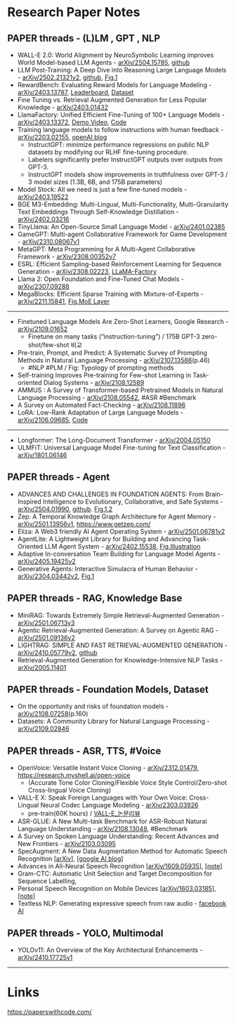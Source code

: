 # Research Paper Notes 
## PAPER threads - (L)LM , GPT , NLP
* WALL-E 2.0: World Alignment by NeuroSymbolic Learning improves World Model-based LLM Agents - [arXiv/2504.15785](https://arxiv.org/pdf/2504.15785v1), [github](https://github.com/elated-sawyer/WALL-E)
* LLM Post-Training: A Deep Dive into Reasoning Large Language Models - [arXiv/2502.21321v2](https://arxiv.org/pdf/2502.21321v2), [github](https://github.com/mbzuai-oryx/Awesome-LLM-Post-training), [Fig.1](https://github.com/mbzuai-oryx/Awesome-LLM-Post-training/blob/main/Images/teasor.jpg)
* RewardBench: Evaluating Reward Models for Language Modeling - [arXiv/2403.13787](https://arxiv.org/pdf/2403.13787v1.pdf), [Leaderboard](https://huggingface.co/spaces/allenai/reward-bench), [Dataset](https://huggingface.co/datasets/allenai/reward-bench)
* Fine Tuning vs. Retrieval Augmented Generation for Less Popular Knowledge - [arXiv/2403.01432](https://arxiv.org/abs/2403.01432)
* LlamaFactory: Unified Efficient Fine-Tuning of 100+ Language Models - [arXiv/2403.13372](https://arxiv.org/abs/2403.13372), [Demo Video](https://youtu.be/W29FgeZEpus?si=vhYd_dcGMt5lLTEo), [Code](https://github.com/hiyouga/LLaMA-Factory)
* Training language models to follow instructions with human feedback - [arXiv/2203.02155](https://arxiv.org/abs/2203.02155), [openAI blog](https://openai.com/blog/instruction-following/)
  - InstructGPT: minimize performance regressions on public NLP datasets by modifying our RLHF fine-tuning procedure.
  - Labelers significantly prefer InstructGPT outputs over outputs from GPT-3.
  - InstructGPT models show improvements in truthfulness over GPT-3 / 3 model sizes (1.3B, 6B, and 175B parameters)
* Model Stock: All we need is just a few fine-tuned models - [arXiv/2403.19522](https://arxiv.org/abs/2403.19522)
* BGE M3-Embedding: Multi-Lingual, Multi-Functionality, Multi-Granularity Text Embeddings Through Self-Knowledge Distillation - [arXiv/2402.03216](https://arxiv.org/abs/2402.03216)
* TinyLlama: An Open-Source Small Language Model - [arXiv/2401.02385](https://arxiv.org/abs/2401.02385)
* GameGPT: Multi-agent Collaborative Framework for Game Development - [arXiv/2310.08067v1](https://arxiv.org/pdf/2310.08067v1)
* MetaGPT: Meta Programming for A Multi-Agent Collaborative Framework - [arXiv/2308.00352v7](https://arxiv.org/pdf/2308.00352v7)
* ESRL: Efficient Sampling-based Reinforcement Learning for Sequence Generation - [arXiv/2308.02223](https://arxiv.org/abs/2308.02223), [LLaMA-Factory](https://github.com/hiyouga/LLaMA-Factory)
* Llama 2: Open Foundation and Fine-Tuned Chat Models - [arXiv/2307.09288](https://arxiv.org/abs/2307.09288)
* MegaBlocks: Efficient Sparse Training with Mixture-of-Experts - [arXiv/2211.15841](https://arxiv.org/abs/2211.15841), [Fig.MoE Layer](https://tenstorrent.com/wp-content/uploads/2023/11/MegaBlocks.png)
------
* Finetuned Language Models Are Zero-Shot Learners, Google Research - [arXiv/2109.01652](https://arxiv.org/pdf/2109.01652.pdf) 
  - Finetune on many tasks (“instruction-tuning”) / 175B GPT-3 zero-shot/few-shot 비교
* Pre-train, Prompt, and Predict: A Systematic Survey of Prompting Methods in Natural Language Processing - [arXiv/2107.13586](https://arxiv.org/pdf/2107.13586v1.pdf)(p.46)
  - #NLP #PLM / Fig: Typology of prompting methods
* Self-training Improves Pre-training for Few-shot Learning in Task-oriented Dialog Systems - [arXiv/2108.12589](https://arxiv.org/abs/2108.12589)
* AMMUS : A Survey of Transformer-based Pretrained Models in Natural Language Processing - [arXiv/2108.05542](https://arxiv.org/abs/2108.05542), #ASR #Benchmark
* A Survey on Automated Fact-Checking - [arXiv/2108.11896](https://arxiv.org/abs/2108.11896)
* LoRA: Low-Rank Adaptation of Large Language Models - [arXiv/2106.09685](https://arxiv.org/abs/2106.09685v2), [Code](https://github.com/microsoft/LoRA)
------
* Longformer: The Long-Document Transformer - [arXiv/2004.05150](https://arxiv.org/abs/2004.05150)
* ULMFiT: Universal Language Model Fine-tuning for Text Classification - [arXiv/1801.06146](https://arxiv.org/abs/1801.06146)
  
## PAPER threads - Agent 
* ADVANCES AND CHALLENGES IN FOUNDATION AGENTS: From Brain-Inspired Intelligence to Evolutionary, Collaborative, and Safe Systems - [arXiv/2504.01990](https://arxiv.org/pdf/2504.01990v1), [github](https://github.com/FoundationAgents/awesome-foundation-agents). [Fig.1.2](https://github.com/FoundationAgents/awesome-foundation-agents/raw/main/assets/1-agent_framework.png)
* Zep: A Temporal Knowledge Graph Architecture for Agent Memory - [arXiv/2501.13956v1](https://arxiv.org/pdf/2501.13956v1), https://www.getzep.com/
* Eliza: A Web3 friendly AI Agent Operating System - [arXiv/2501.06781v2](https://arxiv.org/pdf/2501.06781v2)
* AgentLite: A Lightweight Library for Building and Advancing Task-Oriented LLM Agent System - [arXiv/2402.15538](https://arxiv.org/abs/2402.15538), [Fig.Illustration](https://d3i71xaburhd42.cloudfront.net/fc1dec23e44b7316cae4cda93ab0fdd1c56b2f28/9-Figure2-1.png)
* Adaptive In-conversation Team Building for Language Model Agents - [arXiv/2405.19425v2](https://arxiv.org/pdf/2405.19425v2)
* Generative Agents: Interactive Simulacra of Human Behavior - [arXiv/2304.03442v2](https://arxiv.org/pdf/2304.03442v2), [Fig.1](https://miro.medium.com/v2/resize:fit:1100/format:webp/1*bLHYvHFoAIaYDY4hYScbcA.png)

## PAPER threads - RAG, Knowledge Base
* MiniRAG: Towards Extremely Simple Retrieval-Augmented Generation - [arXiv/2501.06713v3](https://arxiv.org/pdf/2501.06713v3)
* Agentic Retrieval-Augmented Generation: A Survey on Agentic RAG - [arXiv/2501.09136v2](https://arxiv.org/pdf/2501.09136v2)
* LIGHTRAG: SIMPLE AND FAST RETRIEVAL-AUGMENTED GENERATION - [arXiv/2410.05779v2](https://arxiv.org/pdf/2410.05779v2), [github](https://github.com/HKUDS/LightRAG)
* Retrieval-Augmented Generation for Knowledge-Intensive NLP Tasks -  [arXiv/2005.11401](https://arxiv.org/abs/2005.11401)
  
## PAPER threads - Foundation Models, Dataset 
* On the opportunity and risks of foundation models - [arXiv/2108.07258](https://arxiv.org/abs/2108.07258)(p.160)
* Datasets: A Community Library for Natural Language Processing - [arXiv/2109.02846](https://arxiv.org/pdf/2109.02846.pdf)
 
## PAPER threads - ASR, TTS, #Voice
* OpenVoice: Versatile Instant Voice Cloning - [arXiv/2312.01479](https://arxiv.org/abs/2312.01479), https://research.myshell.ai/open-voice
  - (Accurate Tone Color Cloning/Flexible Voice Style Control/Zero-shot Cross-lingual Voice Cloning)
* VALL-E X: Speak Foreign Languages with Your Own Voice: Cross-Lingual Neural Codec Language Modeling - [arXiv/2303.03926](https://arxiv.org/abs/2303.03926)
  - pre-train(60K hours) / [VALL-E_논문리뷰](https://kimjy99.github.io/%EB%85%BC%EB%AC%B8%EB%A6%AC%EB%B7%B0/vall-e/)
* ASR-GLUE: A New Multi-task Benchmark for ASR-Robust Natural Language Understanding - [arXiv/2108.13048](https://arxiv.org/abs/2108.13048), #Benchmark
* A Survey on Spoken Language Understanding: Recent Advances and New Frontiers - [arXiv/2103.03095](https://arxiv.org/abs/2103.03095)
* SpecAugment: A New Data Augmentation Method for Automatic Speech Recognition [[arXiv](https://arxiv.org/abs/1904.08779)], [[google AI blog](https://ai.googleblog.com/2019/04/specaugment-new-data-augmentation.html)] 
* Advances in All-Neural Speech Recognition [[arXiv/1609.05935](https://arxiv.org/abs/1609.05935)], [[note](https://github.com/knlee-voice/PaperNotes/blob/master/notes/aXv1609.05935.md)]
* Gram-CTC: Automatic Unit Selection and Target Decomposition for Sequence Labelling, 
* Personal Speech Recognition on Mobile Devices [[arXiv/1603.03185](https://arxiv.org/abs/1603.03185)], [[note](notes/aXv1603.03185.md)]
* Textless NLP: Generating expressive speech from raw audio - [facebook AI](https://ai.facebook.com/blog/textless-nlp-generating-expressive-speech-from-raw-audio)

## PAPER threads - YOLO, Multimodal 
* YOLOv11: An Overview of the Key Architectural Enhancements - [arXiv/2410.17725v1](https://arxiv.org/pdf/2410.17725v1)
  
---
# Links 
https://paperswithcode.com/
